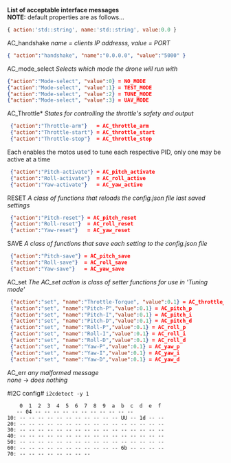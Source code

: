 __List of acceptable interface messages__  
__NOTE:__ default properties are as follows...     
```javascript  
{ action:'std::string', name:'std::string', value:0.0 }  
```  
AC_handshake _name = clients IP addresss, value = PORT_  
```json  
{ "action":"handshake", "name":"0.0.0.0", "value":"5000" }  
```  
  
AC_mode_select  _Selects which mode the drone will run with_   
 ```json
 {"action":"Mode-select", "value":0} = NO_MODE
 {"action":"Mode-select", "value":1} = TEST_MODE
 {"action":"Mode-select", "value":2} = TUNE_MODE
 {"action":"Mode-select", "value":3} = UAV_MODE
 ```

 
AC_Throttle* _States for controlling the throttle's safety and output_   
```json 
 {"action":"Throttle-arm"}   = AC_throttle_arm   
 {"action":"Throttle-start"} = AC_throttle_start    
 {"action":"Throttle-stop"}  = AC_throttle_stop     
```
Each enables the motos used to tune each respective PID, only one may be active at a time    
```json
 {"action":"Pitch-activate"} = AC_pitch_activate  
 {"action":"Roll-activate"}  = AC_roll_active  
 {"action":"Yaw-activate"}   = AC_yaw_active  
```

RESET _A class of functions that reloads the config.json file last saved settings_     
```json 
 {"action":"Pitch-reset"} = AC_pitch_reset  
 {"action":"Roll-reset"}  = AC_roll_reset     
 {"action":"Yaw-reset"}   = AC_yaw_reset  
```

SAVE _A class of functions that save each setting to the config.json file_    
```json 
 {"action":"Pitch-save"} = AC_pitch_save   
 {"action":"Roll-save"}  = AC_roll_save  
 {"action":"Yaw-save"}   = AC_yaw_save  
```


AC_set  _The AC_set action is class of setter functions for use in 'Tuning mode'_   
```json
 {"action":"set", "name":"Throttle-Torque", "value":0.1} = AC_throttle_torque   
 {"action":"set", "name":"Pitch-P","value":0.1} = AC_pitch_p  
 {"action":"set", "name":"Pitch-I","value":0.1} = AC_pitch_i  
 {"action":"set", "name":"Pitch-D","value":0.1} = AC_pitch_d  
 {"action":"set", "name":"Roll-P","value":0.1} = AC_roll_p  
 {"action":"set", "name":"Roll-I","value":0.1} = AC_roll_i  
 {"action":"set", "name":"Roll-D","value":0.1} = AC_roll_d  
 {"action":"set", "name":"Yaw-P","value":0.1} = AC_yaw_p  
 {"action":"set", "name":"Yaw-I","value":0.1} = AC_yaw_i  
 {"action":"set", "name":"Yaw-D","value":0.1} = AC_yaw_d  
```

 AC_err _any malformed message_  
 _none_ -> _does nothing_   
 
 
 #I2C config#   `i2cdetect -y 1`    
 ```
     0  1  2  3  4  5  6  7  8  9  a  b  c  d  e  f  
    -- 04 -- -- -- -- -- -- -- -- -- -- --   
10: -- -- -- -- -- -- -- -- -- -- -- UU -- 1d -- --    
20: -- -- -- -- -- -- -- -- -- -- -- -- -- -- -- --   
30: -- -- -- -- -- -- -- -- -- -- -- -- -- -- -- --  
40: -- -- -- -- -- -- -- -- -- -- -- -- -- -- -- --   
50: -- -- -- -- -- -- -- -- -- -- -- -- -- -- -- --   
60: -- -- -- -- -- -- -- -- -- -- -- 6b -- -- -- --  
70: -- -- -- -- -- -- -- --  
```
